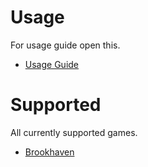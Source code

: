 # Usage
For usage guide open this.

- [Usage Guide](https://github.com/RobloxArchiver/WrapperLib/tree/main/games/How_TO_Use)
<!-- Wouldn't work anyother way? -->

# Supported
All currently supported games. 

- [Brookhaven](brookhaven)
